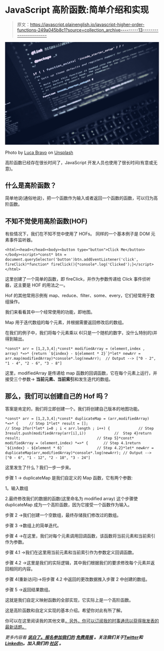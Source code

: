 # JavaScript 高阶函数:简单介绍和实现

> 原文：<https://javascript.plainenglish.io/javascript-higher-order-functions-249a045b8c1?source=collection_archive---------13----------------------->

![](img/9fbca259f68667ef9ce202fb20f7e18b.png)

Photo by [Luca Bravo](https://unsplash.com/@lucabravo?utm_source=medium&utm_medium=referral) on [Unsplash](https://unsplash.com?utm_source=medium&utm_medium=referral)

高阶函数已经存在很长时间了，JavaScript 开发人员也使用了很长时间(有意或无意)。

## 什么是高阶函数？

简单地说(通俗地说)，把一个函数作为输入或者返回一个函数的函数，可以归为高阶函数。

## **不知不觉使用高阶函数(HOF)**

有些情况下，我们在不知不觉中使用了 HOFs。
同样的一个基本例子是 DOM 元素事件监听器。

```
<html><head></head><body><button type="button">Click Me</button></body><script>*const* btn = document.querySelector('button')btn.addEventListener('click', fireClick)*function* fireClick(){*console*.log('Clicked');}</script></html>
```

这里创建了一个简单的函数，即 fireClick，并作为参数传递给 Click 事件侦听器，这主要是 HOF 的用法之一。

Hof 的其他常用示例有 map、reduce、filter、some、every，它们经常用于数组操作。

我们来看看其中一个经常使用的功能，即地图。

Map 用于迭代数组的每个元素，并根据需要返回修改后的数组。

在我们的例子中，我们将每个元素乘以 6(只是一个随机的数字，没什么特别的)并得到输出。

```
*const* arr = [1,2,3,4];*const* modifiedArray = (element,index , array) *=>* {return `${index} - ${element * 2}`}*let* newArr = arr.map(modifiedArray)*console*.log(newArr);  // Output --> ["0 - 2", "1 - 4", "2 - 6", "3 - 8"]
```

这里，modifiedArray 是传递给 map 函数的回调函数，它在每个元素上运行，并接受三个参数→ **当前元素、当前索引**和发生迭代的数组。

## 那么，我们可以创建自己的 Hof 吗？

答案是肯定的，我们将立即创建一个。我们将创建自己版本的地图功能。

```
*const* arr = [1,2,3,4];*const* duplicateMap = (arr,modifiedArray) *=>* {     // Step 1*let* result = [];                                  // Step 2for(*let* i=0 ; i < arr.length ; i++) {             // Step 3result.push(modifiedArray(arr[i],i))             //  Step 4}return result;                                   // Step 5}*const* modifiedArray = (element,index) *=>* {       // Step 4.1return `${index} - ${element * 6}`               // Step 4.2}*let* newArr = duplicateMap(arr,modifiedArray)*console*.log(newArr); // Output -->  ["0 - 6", "1 - 12", "2 - 18", "3 - 24"]
```

这里发生了什么？我们一步一步来。

步骤 1 → duplicateMap 是我们自定义的 Map 函数，它有两个参数:

1。输入数组

2.最终修改我们的数据的函数(这里命名为 modified array)
这个步骤使 duplicateMap 成为一个高阶函数，因为它接受一个函数作为输入。

步骤 2 →我们创建一个空数组，最终存储我们修改过的数组。

步骤 3 →数组上的简单迭代。

步骤 4 →在这里，我们对每个元素调用回调函数，该函数将当前元素和当前索引作为参数。

步骤 4.1 →我们在这里用当前元素和当前索引作为参数定义回调函数。

步骤 4.2 →这里是我们的实际逻辑，其中我们根据我们的要求修改每个元素并返回相同的内容。

步骤 4(重新访问)→将步骤 4.2 中返回的更改数据推入步骤 2 中创建的数组。

步骤 5 →返回结果数组。

这就是我们自定义映射函数的全部实现，它实际上是一个高阶函数。

这是高阶函数和自定义实现的基本介绍。希望你对此有所了解。

你可以在这里阅读我的其他文章[，另外，你可以订阅我的时事通讯以获得我发表的最新话题。](https://medium.com/@avinash.dev21987)

*更多内容看* [***说白了。报名参加我们的***](https://plainenglish.io/) **[***免费周报***](http://newsletter.plainenglish.io/) *。关注我们关于*[***Twitter***](https://twitter.com/inPlainEngHQ)*和*[***LinkedIn***](https://www.linkedin.com/company/inplainenglish/)*。加入我们的* [***社区***](https://discord.gg/GtDtUAvyhW) *。***